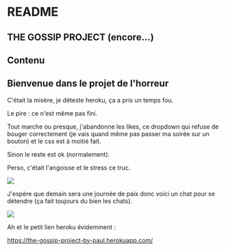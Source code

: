 # README
  ## THE GOSSIP PROJECT (encore...) 

  <h2>Contenu</h2>

## Bienvenue dans le projet de l'horreur 

C'était la misère, je déteste heroku, ça a pris un temps fou. 

Le pire : ce n'est même pas fini.

Tout marche ou presque, j'abandonne les likes, ce dropdown qui refuse de bouger correctement (je vais quand même pas passer ma soirée sur un bouton) et le css est à moitié fait.

Sinon le reste est ok (normalement).

Perso, c'était l'angoisse et le stress ce truc.

<img src="https://media.giphy.com/media/D12CsrRNv7gL6/giphy.gif">

J'espère que demain sera une journée de paix donc voici un chat pour se détendre (ça fait toujours du bien les chats).

<img src="https://media.giphy.com/media/iUR4qsCkrNHhe/giphy.gif">


Ah et le petit lien heroku évidemment :

https://the-gossip-project-by-paul.herokuapp.com/